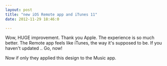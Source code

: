 ```yaml
---
layout: post
title: "new iOS Remote app and iTunes 11"
date: 2012-11-29 18:46:0

---
```


Wow, HUGE improvement. Thank you Apple. The experience is so much better. The Remote app feels like iTunes, the way it's supposed to be. If you haven't updated .. Go, now!

Now if only they applied this design to the Music app.
